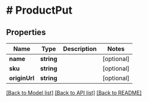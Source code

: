 # # ProductPut

## Properties

Name | Type | Description | Notes
------------ | ------------- | ------------- | -------------
**name** | **string** |  | [optional] 
**sku** | **string** |  | [optional] 
**originUrl** | **string** |  | [optional] 

[[Back to Model list]](../../README.md#documentation-for-models) [[Back to API list]](../../README.md#documentation-for-api-endpoints) [[Back to README]](../../README.md)


